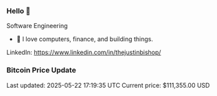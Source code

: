 ### Hello 🤙  

Software Engineering

- 🔭 I love computers, finance, and building things.
  
LinkedIn: https://www.linkedin.com/in/thejustinbishop/  




































































































































































































































































































































































### Bitcoin Price Update
Last updated: 2025-05-22 17:19:35 UTC
Current price: $111,355.00 USD
